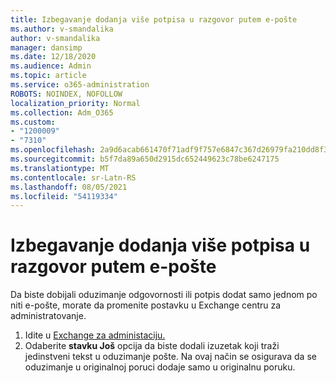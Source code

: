 ```yaml
---
title: Izbegavanje dodanja više potpisa u razgovor putem e-pošte
ms.author: v-smandalika
author: v-smandalika
manager: dansimp
ms.date: 12/18/2020
ms.audience: Admin
ms.topic: article
ms.service: o365-administration
ROBOTS: NOINDEX, NOFOLLOW
localization_priority: Normal
ms.collection: Adm_O365
ms.custom:
- "1200009"
- "7310"
ms.openlocfilehash: 2a9d6acab661470f71adf9f757e6847c367d26979fa210dd8f35e0ffaaa8dc45
ms.sourcegitcommit: b5f7da89a650d2915dc652449623c78be6247175
ms.translationtype: MT
ms.contentlocale: sr-Latn-RS
ms.lasthandoff: 08/05/2021
ms.locfileid: "54119334"
---
```

# <a name="avoid-multiple-signatures-from-being-added-in-an-email-conversation"></a>Izbegavanje dodanja više potpisa u razgovor putem e-pošte

Da biste dobijali oduzimanje odgovornosti ili potpis dodat samo jednom po niti e-pošte, morate da promenite postavku u Exchange centru za administratovanje.

1. Idite u [Exchange za administaciju.](https://go.microsoft.com/fwlink/p/?linkid=2059104)
2. Odaberite **stavku Još** opcija da biste dodali izuzetak koji traži jedinstveni tekst u oduzimanje pošte. Na ovaj način se osigurava da se oduzimanje u originalnoj poruci dodaje samo u originalnu poruku.

